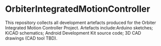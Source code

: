 OrbiterIntegratedMotionController
=================================

This repository collects all development artefacts produced for the Orbiter Integrated Motion Controller Project. Artefacts include:Arduino sketches; KiCAD schematics; Android Development Kit source code; 3D CAD drawings (CAD tool TBD).
